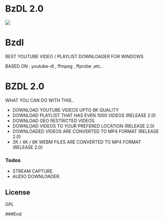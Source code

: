 # BzDL 2.0

![](https://i.ibb.co/3cq8D4f/social-2029117.png)


# Bzdl
BEST YOUTUBE VIDEO / PLAYLIST DOWNLOADER FOR WINDOWS

BASED ON : youtube-dl , ffmpeg , ffprobe ,etc..

# BZDL 2.0

WHAT YOU CAN DO WITH THIS..

  - DOWNLOAD YOUTUBE VIDEOS UPTO 8K QUALITY
  - DOWNLOAD PLAYLIST THAT HAS EVEN 1000 VIDEOS (RELEASE 2.0)
  - DOWNLOAD GEO RESTRICTED VIDEOS
  - DOWNLOAD VIDEOS TO YOUR PREFERED LOCATION (RELEASE 2.0)
  - DOWNLOADED VIDEOS ARE CONVERTED TO MP4 FORMAT (RELEASE 2.0)
  - 2K / 4K / 8K WEBM FILES ARE CONVERTED TO MP4 FORMAT (RELEASE 2.0)
  
### Todos

 - STREAM CAPTURE.
 - AUDIO DOWNLOADER.

License
----
GPL



###End
